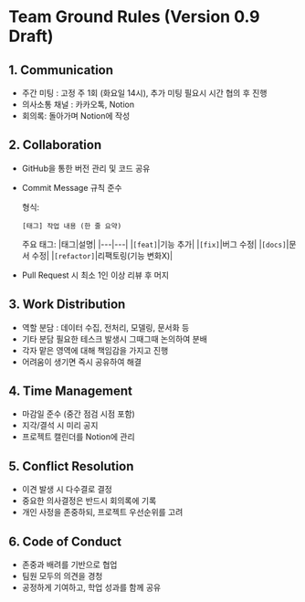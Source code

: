 # Team Ground Rules (Version 0.9 Draft)

## 1. Communication
- 주간 미팅 : 고정 주 1회 (화요일 14시), 추가 미팅 필요시 시간 협의 후 진행
- 의사소통 채널 : 카카오톡, Notion
- 회의록: 돌아가며 Notion에 작성

## 2. Collaboration
- GitHub을 통한 버전 관리 및 코드 공유
- Commit Message 규칙 준수
  
  형식:
  ```
  [태그] 작업 내용 (한 줄 요약)
  ```
  주요 태그:
  |태그|설명|
  |---|---|
  |`[feat]`|기능 추가|
  |`[fix]`|버그 수정|
  |`[docs]`|문서 수정|
  |`[refactor]`|리팩토링(기능 변화X)|
  
- Pull Request 시 최소 1인 이상 리뷰 후 머지

## 3. Work Distribution
- 역할 분담 : 데이터 수집, 전처리, 모델링, 문서화 등
- 기타 분담 필요한 테스크 발생시 그때그때 논의하여 분배
- 각자 맡은 영역에 대해 책임감을 가지고 진행
- 어려움이 생기면 즉시 공유하여 해결

## 4. Time Management
- 마감일 준수 (중간 점검 시점 포함)
- 지각/결석 시 미리 공지
- 프로젝트 캘린더를 Notion에 관리

## 5. Conflict Resolution
- 이견 발생 시 다수결로 결정
- 중요한 의사결정은 반드시 회의록에 기록
- 개인 사정을 존중하되, 프로젝트 우선순위를 고려

## 6. Code of Conduct
- 존중과 배려를 기반으로 협업
- 팀원 모두의 의견을 경청
- 공정하게 기여하고, 학업 성과를 함께 공유

